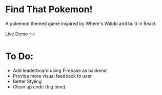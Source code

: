 # Find That Pokemon!

A pokemon themed game inspired by Where's Waldo and built in React.

[Live Demo](https://photo-tagging-app.vercel.app/) 👈

# To Do:

- Add leaderboard using Firebase as backend
- Provide more visual feedback to user
- Better Styling
- Clean up code (big time)
